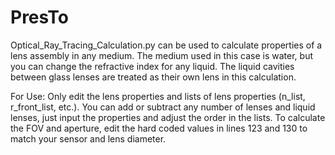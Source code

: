 # PresTo
Optical_Ray_Tracing_Calculation.py can be used to calculate properties of a lens assembly in any medium. The medium used in this case is water, but you can change the refractive index for any liquid. The liquid cavities between glass lenses are treated as their own lens in this calculation. 

For Use:
Only edit the lens properties and lists of lens properties (n_list, r_front_list, etc.). You can add or subtract any number of lenses and liquid lenses, just input the properties and adjust the order in the lists. To calculate the FOV and aperture, edit the hard coded values in lines 123 and 130 to match your sensor and lens diameter. 
